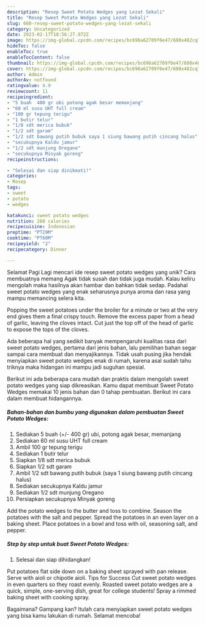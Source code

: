 ```yaml
---
description: "Resep Sweet Potato Wedges yang Lezat Sekali"
title: "Resep Sweet Potato Wedges yang Lezat Sekali"
slug: 660-resep-sweet-potato-wedges-yang-lezat-sekali
category: Uncategorized
date: 2023-02-17T18:56:27.972Z
image: https://img-global.cpcdn.com/recipes/bc696a62709f6e47/680x482cq70/sweet-potato-wedges-foto-resep-utama.jpg
hideToc: false
enableToc: true
enableTocContent: false
thumbnail: https://img-global.cpcdn.com/recipes/bc696a62709f6e47/680x482cq70/sweet-potato-wedges-foto-resep-utama.jpg
cover: https://img-global.cpcdn.com/recipes/bc696a62709f6e47/680x482cq70/sweet-potato-wedges-foto-resep-utama.jpg
author: Admin
authorAv: notfound
ratingvalue: 4.9
reviewcount: 11
recipeingredient:
- "5 buah  400 gr ubi potong agak besar memanjang"
- "60 ml susu UHT full cream"
- "100 gr tepung terigu"
- "1 butir telur"
- "1/8 sdt merica bubuk"
- "1/2 sdt garam"
- "1/2 sdt bawang putih bubuk saya 1 siung bawang putih cincang halus"
- "secukupnya Kaldu jamur"
- "1/2 sdt munjung Oregano"
- "secukupnya Minyak goreng"
recipeinstructions:

- "Selesai dan siap dinikmati!"
categories:
- Resep
tags:
- sweet
- potato
- wedges

katakunci: sweet potato wedges 
nutrition: 260 calories
recipecuisine: Indonesian
preptime: "PT29M"
cooktime: "PT60M"
recipeyield: "2"
recipecategory: Dinner

---
```



Selamat Pagi Lagi mencari ide resep sweet potato wedges yang unik? Cara membuatnya memang Agak tidak susah dan tidak juga mudah. Kalau keliru mengolah maka hasilnya akan hambar dan bahkan tidak sedap. Padahal sweet potato wedges yang enak seharusnya punya aroma dan rasa yang mampu memancing selera kita.


Popping the sweet potatoes under the broiler for a minute or two at the very end gives them a final crispy touch. Remove the excess paper from a head of garlic, leaving the cloves intact. Cut just the top off of the head of garlic to expose the tops of the cloves.

Ada beberapa hal yang sedikit banyak mempengaruhi kualitas rasa dari sweet potato wedges, pertama dari jenis bahan, lalu pemilihan bahan segar sampai cara membuat dan menyajikannya. Tidak usah pusing jika hendak menyiapkan sweet potato wedges enak di rumah, karena asal sudah tahu triknya maka hidangan ini mampu jadi suguhan spesial.


Berikut ini ada beberapa cara mudah dan praktis dalam mengolah sweet potato wedges yang siap dikreasikan. Kamu dapat membuat Sweet Potato Wedges memakai 10 jenis bahan dan 0 tahap pembuatan. Berikut ini cara dalam membuat hidangannya.

<!--inarticleads1-->

##### Bahan-bahan dan bumbu yang digunakan dalam pembuatan Sweet Potato Wedges:

1. Sediakan 5 buah (+/- 400 gr) ubi, potong agak besar, memanjang
1. Sediakan 60 ml susu UHT full cream
1. Ambil 100 gr tepung terigu
1. Sediakan 1 butir telur
1. Siapkan 1/8 sdt merica bubuk
1. Siapkan 1/2 sdt garam
1. Ambil 1/2 sdt bawang putih bubuk (saya 1 siung bawang putih cincang halus)
1. Sediakan secukupnya Kaldu jamur
1. Sediakan 1/2 sdt munjung Oregano
1. Persiapkan secukupnya Minyak goreng


Add the potato wedges to the butter and toss to combine. Season the potatoes with the salt and pepper. Spread the potatoes in an even layer on a baking sheet. Place potatoes in a bowl and toss with oil, seasoning salt, and pepper. 

<!--inarticleads2-->

##### Step by step untuk buat Sweet Potato Wedges:


1. Selesai dan siap dihidangkan!

Put potatoes flat side down on a baking sheet sprayed with pan release. Serve with aioli or chipotle aioli. Tips for Success Cut sweet potato wedges in even quarters so they roast evenly. Roasted sweet potato wedges are a quick, simple, one-serving dish, great for college students! Spray a rimmed baking sheet with cooking spray. 

Bagaimana? Gampang kan? Itulah cara menyiapkan sweet potato wedges yang bisa kamu lakukan di rumah. Selamat mencoba!
